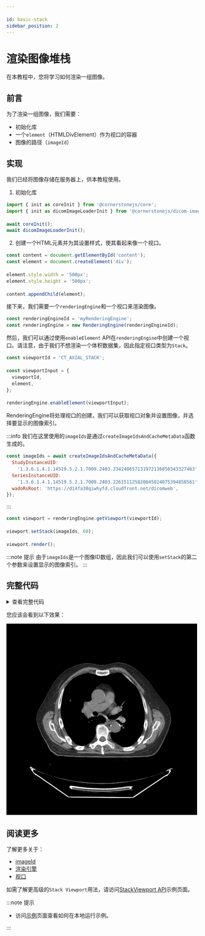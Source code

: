 ```yaml
---

id: basic-stack
sidebar_position: 2
---
```


# 渲染图像堆栈

在本教程中，您将学习如何渲染一组图像。

## 前言

为了渲染一组图像，我们需要：

- 初始化库
- 一个`element`（HTMLDivElement）作为视口的容器
- 图像的路径（`imageId`）

## 实现

我们已经将图像存储在服务器上，供本教程使用。

1. 初始化库

```js
import { init as coreInit } from '@cornerstonejs/core';
import { init as dicomImageLoaderInit } from '@cornerstonejs/dicom-image-loader';

await coreInit();
await dicomImageLoaderInit();
```

2. 创建一个HTML元素并为其设置样式，使其看起来像一个视口。

```js
const content = document.getElementById('content');
const element = document.createElement('div');

element.style.width = '500px';
element.style.height = '500px';

content.appendChild(element);
```

接下来，我们需要一个`renderingEngine`和一个视口来渲染图像。

```js
const renderingEngineId = 'myRenderingEngine';
const renderingEngine = new RenderingEngine(renderingEngineId);
```

然后，我们可以通过使用`enableElement` API在`renderingEngine`中创建一个视口。请注意，由于我们不想渲染一个体积数据集，因此指定视口类型为`Stack`。

```js
const viewportId = 'CT_AXIAL_STACK';

const viewportInput = {
  viewportId,
  element,
};

renderingEngine.enableElement(viewportInput);
```

RenderingEngine将处理视口的创建，我们可以获取视口对象并设置图像，并选择要显示的图像索引。

:::info
我们在这里使用的`imageIds`是通过`createImageIdsAndCacheMetaData`函数生成的。

```js
const imageIds = await createImageIdsAndCacheMetaData({
  StudyInstanceUID:
    '1.3.6.1.4.1.14519.5.2.1.7009.2403.334240657131972136850343327463',
  SeriesInstanceUID:
    '1.3.6.1.4.1.14519.5.2.1.7009.2403.226151125820845824875394858561',
  wadoRsRoot: 'https://d14fa38qiwhyfd.cloudfront.net/dicomweb',
});
```

:::

```js
const viewport = renderingEngine.getViewport(viewportId);

viewport.setStack(imageIds, 60);

viewport.render();
```

:::note 提示
由于`imageIds`是一个图像ID数组，因此我们可以使用`setStack`的第二个参数来设置显示的图像索引。
:::

## 完整代码

<details>
<summary>查看完整代码</summary>

```js
import { RenderingEngine, Enums, init as coreInit } from '@cornerstonejs/core';
import { init as dicomImageLoaderInit } from '@cornerstonejs/dicom-image-loader';
import { createImageIdsAndCacheMetaData } from '../../../../utils/demo/helpers';

const content = document.getElementById('content');
const element = document.createElement('div');

element.style.width = '500px';
element.style.height = '500px';

content.appendChild(element);
// ============================= //

/**
 * 运行演示
 */
async function run() {
  await coreInit();
  await dicomImageLoaderInit();

  // 获取Cornerstone imageIds并将元数据加载到内存中
  const imageIds = await createImageIdsAndCacheMetaData({
    StudyInstanceUID:
      '1.3.6.1.4.1.14519.5.2.1.7009.2403.334240657131972136850343327463',
    SeriesInstanceUID:
      '1.3.6.1.4.1.14519.5.2.1.7009.2403.226151125820845824875394858561',
    wadoRsRoot: 'https://d14fa38qiwhyfd.cloudfront.net/dicomweb',
  });

  const renderingEngineId = 'myRenderingEngine';
  const renderingEngine = new RenderingEngine(renderingEngineId);

  const viewportId = 'CT_AXIAL_STACK';

  const viewportInput = {
    viewportId,
    element,
    type: Enums.ViewportType.STACK,
  };

  renderingEngine.enableElement(viewportInput);

  const viewport = renderingEngine.getViewport(viewportId);

  viewport.setStack(imageIds, 60);

  viewport.render();
}

run();
```

</details>

您应该会看到以下效果：

![](../assets/tutorial-basic-stack.png)

## 阅读更多

了解更多关于：

- [imageId](../concepts/cornerstone-core/imageId.md)
- [渲染引擎](../concepts/cornerstone-core/renderingEngine.md)
- [视口](../concepts/cornerstone-core/viewports.md)

如需了解更高级的`Stack Viewport`用法，请访问[StackViewport API](https://www.cornerstonejs.org/live-examples/stackapi)示例页面。

:::note 提示

- 访问[示例](../examples.md)页面查看如何在本地运行示例。

:::